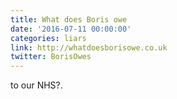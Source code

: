 ```yaml
---
title: What does Boris owe
date: '2016-07-11 00:00:00'
categories: liars
link: http://whatdoesborisowe.co.uk
twitter: BorisOwes
---
```

to our NHS?. 
